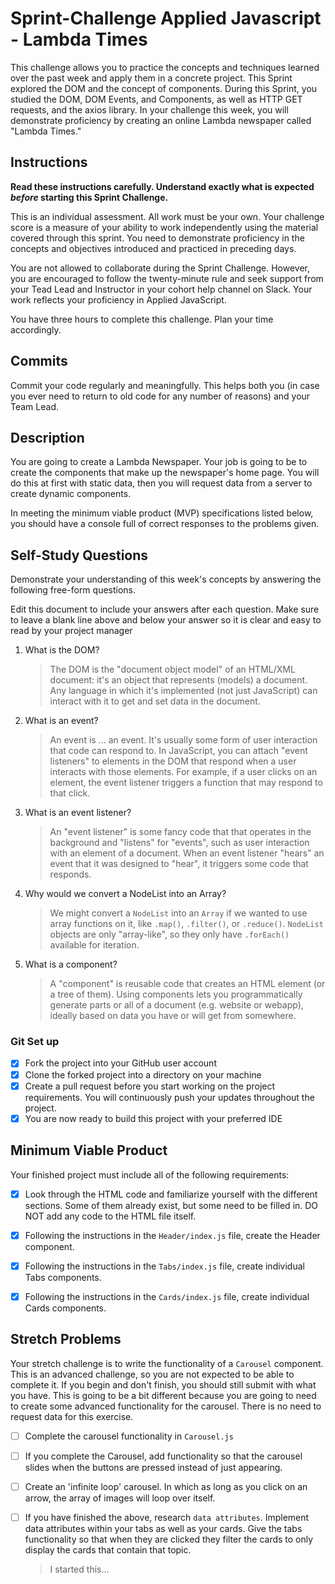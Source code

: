 # Sprint-Challenge Applied Javascript - Lambda Times

This challenge allows you to practice the concepts and techniques learned over the past week and apply them in a concrete project. This Sprint explored the DOM and the concept of components. During this Sprint, you studied the DOM, DOM Events, and Components, as well as HTTP GET requests, and the axios library. In your challenge this week, you will demonstrate proficiency by creating an online Lambda newspaper called "Lambda Times."

## Instructions

**Read these instructions carefully. Understand exactly what is expected _before_ starting this Sprint Challenge.**

This is an individual assessment. All work must be your own. Your challenge score is a measure of your ability to work independently using the material covered through this sprint. You need to demonstrate proficiency in the concepts and objectives introduced and practiced in preceding days.

You are not allowed to collaborate during the Sprint Challenge. However, you are encouraged to follow the twenty-minute rule and seek support from your Tead Lead and Instructor in your cohort help channel on Slack. Your work reflects your proficiency in Applied JavaScript.

You have three hours to complete this challenge. Plan your time accordingly.

## Commits

Commit your code regularly and meaningfully. This helps both you (in case you ever need to return to old code for any number of reasons) and your Team Lead.

## Description

You are going to create a Lambda Newspaper. Your job is going to be to create the components that make up the newspaper's home page. You will do this at first with static data, then you will request data from a server to create dynamic components.

In meeting the minimum viable product (MVP) specifications listed below, you should have a console full of correct responses to the problems given.

## Self-Study Questions

Demonstrate your understanding of this week's concepts by answering the following free-form questions.

Edit this document to include your answers after each question. Make sure to leave a blank line above and below your answer so it is clear and easy to read by your project manager

1.  What is the DOM?

    > The DOM is the "document object model" of an HTML/XML document: it's an object that represents (models) a document. Any language in which it's implemented (not just JavaScript) can interact with it to get and set data in the document.

2.  What is an event?

    > An event is ... an event. It's usually some form of user interaction that code can respond to. In JavaScript, you can attach "event listeners" to elements in the DOM that respond when a user interacts with those elements. For example, if a user clicks on an element, the event listener triggers a function that may respond to that click.

3.  What is an event listener?

    > An "event listener" is some fancy code that that operates in the background and "listens" for "events", such as user interaction with an element of a document. When an event listener "hears" an event that it was designed to "hear", it triggers some code that responds. 

4.  Why would we convert a NodeList into an Array?

    > We might convert a `NodeList` into an `Array` if we wanted to use array functions on it, like `.map()`, `.filter()`, or `.reduce()`. `NodeList` objects are only "array-like", so they only have `.forEach()` available for iteration.

5.  What is a component?

    > A "component" is reusable code that creates an HTML element (or a tree of them). Using components lets you programmatically generate parts or all of a document (e.g. website or webapp), ideally based on data you have or will get from somewhere.

### Git Set up

*   [x] Fork the project into your GitHub user account
*   [x] Clone the forked project into a directory on your machine
*   [x] Create a pull request before you start working on the project requirements.  You will continuously push your updates throughout the project.
*   [x] You are now ready to build this project with your preferred IDE

## Minimum Viable Product

Your finished project must include all of the following requirements:

*   [x] Look through the HTML code and familiarize yourself with the different sections. Some of them already exist, but some need to be filled in. DO NOT add any code to the HTML file itself.

*   [x] Following the instructions in the `Header/index.js` file, create the Header component. 

*   [x] Following the instructions in the `Tabs/index.js` file, create individual Tabs components.

*   [x] Following the instructions in the `Cards/index.js` file, create individual Cards components.

## Stretch Problems

Your stretch challenge is to write the functionality of a `Carousel` component. This is an advanced challenge, so you are not expected to be able to complete it. If you begin and don't finish, you should still submit with what you have. This is going to be a bit different because you are going to need to create some advanced functionality for the carousel. There is no need to request data for this exercise.

*   [ ] Complete the carousel functionality in `Carousel.js`

*   [ ] If you complete the Carousel, add functionality so that the carousel slides when the buttons are pressed instead of just appearing.

*   [ ] Create an 'infinite loop' carousel. In which as long as you click on an arrow, the array of images will loop over itself.

*   [ ] If you have finished the above, research `data attributes`. Implement data attributes within your tabs as well as your cards. Give the tabs functionality so that when they are clicked they filter the cards to only display the cards that contain that topic.

    > I started this...
